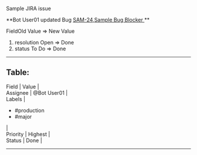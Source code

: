  

 
 Sample JIRA issue

 

 **Bot User01 updated Bug [ SAM-24,Sample Bug Blocker ](https://whiteam1.atlassian.net/browse/SAM-24) **  

 FieldOld Value => New Value 

 

 
 1.  resolution Open => Done 
 2.  status To Do => Done 
 
 

  

---

 Table:
---
   Field |  Value |  
    Assignee |  @Bot User01 |  
  Labels |   
 - #production
 - #major
 
  |  
    Priority |  Highest |  
  Status |  Done |  
  
---
 

